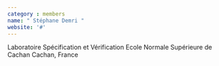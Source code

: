 ```yaml
---
category : members
name: " Stéphane Demri " 
website: '#'
---
```

Laboratoire Spécification et Vérification
Ecole Normale Supérieure de Cachan
Cachan, France

